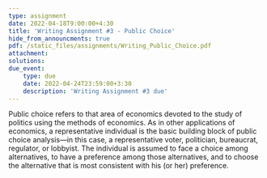 ```yaml
---
type: assignment
date: 2022-04-18T9:00:00+4:30
title: 'Writing Assignment #3 - Public Choice'
hide_from_announcments: true
pdf: /static_files/assignments/Writing_Public_Choice.pdf
attachment: 
solutions: 
due_event: 
    type: due
    date: 2022-04-24T23:59:00+3:30
    description: 'Writing Assignment #3 due'
---
```

Public choice refers to that area of economics devoted to the study of politics using the methods of economics. As in other applications of economics, a representative individual is the basic building block of public choice analysis—in this case, a representative voter, politician, bureaucrat, regulator, or lobbyist. The individual is assumed to face a choice among alternatives, to have a preference among those alternatives, and to choose the alternative that is most consistent with his (or her) preference. 
